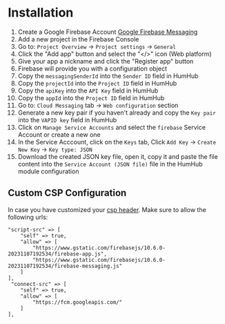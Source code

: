 Installation
============

1. Create a Google Firebase Account [Google Firebase Messaging](https://firebase.google.com/)
2. Add a new project in the Firebase Console
3. Go to: `Project Overview` -> `Project settings` -> `General`
4. Click the "Add app" button and select the "</>" icon (Web platform)
5. Give your app a nickname and click the "Register app" button
6. Firebase will provide you with a configuration object
7. Copy the `messagingSenderId` into the `Sender ID` field in HumHub
8. Copy the `projectId` into the `Project ID` field in HumHub
9. Copy the `apiKey` into the `API Key` field in HumHub
10. Copy the `appId` into the `Project ID` field in HumHub
11. Go to: `Cloud Messaging` tab -> `Web configuration` section
12. Generate a new key pair if you haven't already and copy the `Key pair` into the `VAPID key` field in HumHub
13. Click on `Manage Service Accounts`  and select the `firebase` Service Account or create a new one
14. In the Service Acccount, click on the `Keys` tab, Click `Add Key` -> `Create New Key` -> `Key type: JSON`
15. Download the created JSON key file, open it, copy it and paste the file content into the `Service Account (JSON file)` file in the HumHub module configuration

## Custom CSP Configuration 

In case you have customized your [csp header](https://docs.humhub.org/docs/admin/security#web-security-configuration).
Make sure to allow the following urls:

```
"script-src" => [
    "self" => true,
    "allow" => [
        "https://www.gstatic.com/firebasejs/10.6.0-20231107192534/firebase-app.js",
        "https://www.gstatic.com/firebasejs/10.6.0-20231107192534/firebase-messaging.js"
    ]
],
 "connect-src" => [
    "self" => true,
    "allow" => [
        "https://fcm.googleapis.com/"
    ]
],
``` 
